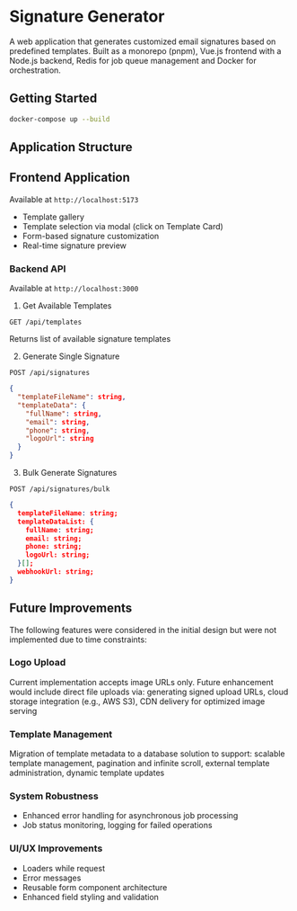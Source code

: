 # Signature Generator

A web application that generates customized email signatures based on predefined templates. Built as a monorepo (pnpm), Vue.js frontend with a Node.js backend, Redis for job queue management and Docker for orchestration.

## Getting Started

```bash
docker-compose up --build
```

## Application Structure

## Frontend Application
Available at `http://localhost:5173`
- Template gallery
- Template selection via modal (click on Template Card)
- Form-based signature customization
- Real-time signature preview


### Backend API
Available at `http://localhost:3000`

1. Get Available Templates
```http
GET /api/templates
```
Returns list of available signature templates


2. Generate Single Signature
```http
POST /api/signatures
```
```json
{
  "templateFileName": string,
  "templateData": {
    "fullName": string,
    "email": string,
    "phone": string,
    "logoUrl": string
  }
}
```

3. Bulk Generate Signatures
```http
POST /api/signatures/bulk
```
```json
{
  templateFileName: string;
  templateDataList: {
    fullName: string;
    email: string;
    phone: string;
    logoUrl: string;
  }[];
  webhookUrl: string;
}
```

## Future Improvements
The following features were considered in the initial design but were not implemented due to time constraints:

### Logo Upload
Current implementation accepts image URLs only. Future enhancement would include direct file uploads via: generating signed upload URLs, cloud storage integration (e.g., AWS S3), CDN delivery for optimized image serving

### Template Management
Migration of template metadata to a database solution to support: scalable template management, pagination and infinite scroll, external template administration, dynamic template updates

### System Robustness
- Enhanced error handling for asynchronous job processing
- Job status monitoring, logging for failed operations

### UI/UX Improvements
- Loaders while request
- Error messages
- Reusable form component architecture
- Enhanced field styling and validation